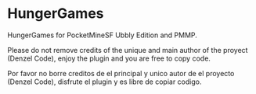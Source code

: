 # HungerGames
HungerGames for PocketMineSF Ubbly Edition and PMMP.

Please do not remove credits of the unique and main author of the proyect (Denzel Code), enjoy the plugin and you are free to copy code.

Por favor no borre creditos de el principal y unico autor de el proyecto (Denzel Code), disfrute el plugin y es libre de copiar codigo.
